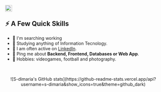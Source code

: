 
<a href="https://linkedin.com/in/s-dimaria">
  <img align="left" alt="Salvatore Di Maria" width="22px" src="https://upload.wikimedia.org/wikipedia/commons/thumb/8/81/LinkedIn_icon.svg/2048px-LinkedIn_icon.svg.png" />
</a>

</br>

<div>
  <h2>⚡️ A Few Quick Skills</h2>
  <ul>
    <li>🔭 I'm searching working</li>
    <li>🧐 Studying anything of Information Tecnology.</li>
    <li>📝 I am often active on <a href="www.linkedin.com/in/s-dimaria">LinkedIn</a>.</li>
    <li>💬 Ping me about <strong>Backend, Frontend, Databases or Web App</strong>.</li>
    <li>🎉 Hobbies: videogames, football and photography.</li>
  </ul>
</div>

</br>
</br>

<center>
![S-dimaria's GitHub stats](https://github-readme-stats.vercel.app/api?username=s-dimaria&show_icons=true&theme=github_dark)
</center>
